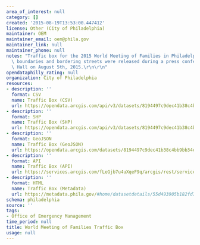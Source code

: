 ```yaml
---
area_of_interest: null
category: []
created: '2015-08-19T13:53:00.447412'
license: Other (City of Philadelphia)
maintainer: OEM
maintainer_email: oem@phila.gov
maintainer_link: null
maintainer_phone: null
notes: "Traffic box for the 2015 World Meeting of Families in Philadelphia, PA.  The\
  \ boundaries and bordering streets were released during a press conference at City\
  \ Hall on August 5th, 2015.\r\n\r\n"
opendataphilly_rating: null
organization: City of Philadelphia
resources:
- description: ''
  format: CSV
  name: Traffic Box (CSV)
  url: https://opendata.arcgis.com/api/v3/datasets/8194497c9dec41b38c4bb9bb34ea52ff_0/downloads/data?format=csv&spatialRefId=4326
- description: ''
  format: SHP
  name: Traffic Box (SHP)
  url: https://opendata.arcgis.com/api/v3/datasets/8194497c9dec41b38c4bb9bb34ea52ff_0/downloads/data?format=shp&spatialRefId=4326
- description: ''
  format: GeoJSON
  name: Traffic Box (GeoJSON)
  url: https://opendata.arcgis.com/datasets/8194497c9dec41b38c4bb9bb34ea52ff_0.geojson
- description: ''
  format: API
  name: Traffic Box (API)
  url: https://services.arcgis.com/fLeGjb7u4uXqeF9q/arcgis/rest/services/WMoF_TrafficBox/FeatureServer/0/query?outFields=*&where=1%3D1
- description: ''
  format: HTML
  name: Traffic Box (Metadata)
  url: https://metadata.phila.gov/#home/datasetdetails/55d493905b182fd73e3b0428/representationdetails/55d494ecbdffa7cf3e3899a6/
schema: philadelphia
source: ''
tags:
- Office of Emergency Management
time_period: null
title: World Meeting of Families Traffic Box
usage: null
---
```

